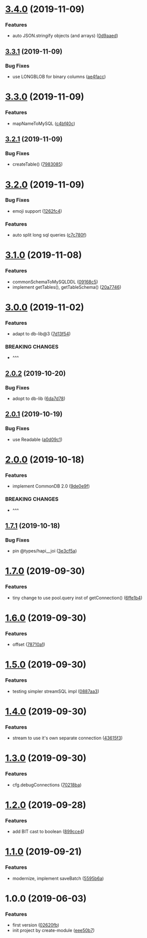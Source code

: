 # [3.4.0](https://github.com/NaturalCycles/mysql-lib/compare/v3.3.1...v3.4.0) (2019-11-09)


### Features

* auto JSON.stringify objects (and arrays) ([0d9aaed](https://github.com/NaturalCycles/mysql-lib/commit/0d9aaedf8f2920a51dacf13b6723eb98c61b34c3))

## [3.3.1](https://github.com/NaturalCycles/mysql-lib/compare/v3.3.0...v3.3.1) (2019-11-09)


### Bug Fixes

* use LONGBLOB for binary columns ([ae4facc](https://github.com/NaturalCycles/mysql-lib/commit/ae4facc76bc03b8aafa5141199a98bef530f6913))

# [3.3.0](https://github.com/NaturalCycles/mysql-lib/compare/v3.2.1...v3.3.0) (2019-11-09)


### Features

* mapNameToMySQL ([c4bf40c](https://github.com/NaturalCycles/mysql-lib/commit/c4bf40cd6aefaf78219a2588ec803cf74004bc07))

## [3.2.1](https://github.com/NaturalCycles/mysql-lib/compare/v3.2.0...v3.2.1) (2019-11-09)


### Bug Fixes

* createTable() ([7983085](https://github.com/NaturalCycles/mysql-lib/commit/7983085017562a4e4a8f7dd38eb41ae6b9fc30ed))

# [3.2.0](https://github.com/NaturalCycles/mysql-lib/compare/v3.1.0...v3.2.0) (2019-11-09)


### Bug Fixes

* emoji support ([1262fc4](https://github.com/NaturalCycles/mysql-lib/commit/1262fc4d9ad39c818833b5cfc31b3a65979cdea0))


### Features

* auto split long sql queries ([c7c780f](https://github.com/NaturalCycles/mysql-lib/commit/c7c780f295d7ded9f418509f3160a512ec54c7e7))

# [3.1.0](https://github.com/NaturalCycles/mysql-lib/compare/v3.0.0...v3.1.0) (2019-11-08)


### Features

* commonSchemaToMySQLDDL ([09168c5](https://github.com/NaturalCycles/mysql-lib/commit/09168c563cbb629ca47121a1aac6a125dd23c144))
* implement getTables(), getTableSchema() ([20a7746](https://github.com/NaturalCycles/mysql-lib/commit/20a7746c8c4c88dfca8365d1e8d2decce3f47efa))

# [3.0.0](https://github.com/NaturalCycles/mysql-lib/compare/v2.0.2...v3.0.0) (2019-11-02)


### Features

* adapt to db-lib@3 ([7d13f54](https://github.com/NaturalCycles/mysql-lib/commit/7d13f540c92dd59b014d1a502c1bff937fad567f))


### BREAKING CHANGES

* ^^^

## [2.0.2](https://github.com/NaturalCycles/mysql-lib/compare/v2.0.1...v2.0.2) (2019-10-20)


### Bug Fixes

* adopt to db-lib ([6da7d78](https://github.com/NaturalCycles/mysql-lib/commit/6da7d78))

## [2.0.1](https://github.com/NaturalCycles/mysql-lib/compare/v2.0.0...v2.0.1) (2019-10-19)


### Bug Fixes

* use Readable ([a0d09c1](https://github.com/NaturalCycles/mysql-lib/commit/a0d09c1))

# [2.0.0](https://github.com/NaturalCycles/mysql-lib/compare/v1.7.1...v2.0.0) (2019-10-18)


### Features

* implement CommonDB 2.0 ([9de0e9f](https://github.com/NaturalCycles/mysql-lib/commit/9de0e9f))


### BREAKING CHANGES

* ^^^

## [1.7.1](https://github.com/NaturalCycles/mysql-lib/compare/v1.7.0...v1.7.1) (2019-10-18)


### Bug Fixes

* pin @types/hapi__joi ([3e3cf5a](https://github.com/NaturalCycles/mysql-lib/commit/3e3cf5a))

# [1.7.0](https://github.com/NaturalCycles/mysql-lib/compare/v1.6.0...v1.7.0) (2019-09-30)


### Features

* tiny change to use pool.query inst of getConnection() ([6ffe1b4](https://github.com/NaturalCycles/mysql-lib/commit/6ffe1b4))

# [1.6.0](https://github.com/NaturalCycles/mysql-lib/compare/v1.5.0...v1.6.0) (2019-09-30)


### Features

* offset ([78710a1](https://github.com/NaturalCycles/mysql-lib/commit/78710a1))

# [1.5.0](https://github.com/NaturalCycles/mysql-lib/compare/v1.4.0...v1.5.0) (2019-09-30)


### Features

* testing simpler streamSQL impl ([0887aa3](https://github.com/NaturalCycles/mysql-lib/commit/0887aa3))

# [1.4.0](https://github.com/NaturalCycles/mysql-lib/compare/v1.3.0...v1.4.0) (2019-09-30)


### Features

* stream to use it's own separate connection ([43615f3](https://github.com/NaturalCycles/mysql-lib/commit/43615f3))

# [1.3.0](https://github.com/NaturalCycles/mysql-lib/compare/v1.2.0...v1.3.0) (2019-09-30)


### Features

* cfg.debugConnections ([70218ba](https://github.com/NaturalCycles/mysql-lib/commit/70218ba))

# [1.2.0](https://github.com/NaturalCycles/mysql-lib/compare/v1.1.0...v1.2.0) (2019-09-28)


### Features

* add BIT cast to boolean ([899cce4](https://github.com/NaturalCycles/mysql-lib/commit/899cce4))

# [1.1.0](https://github.com/NaturalCycles/mysql-lib/compare/v1.0.0...v1.1.0) (2019-09-21)


### Features

* modernize, implement saveBatch ([5595b6a](https://github.com/NaturalCycles/mysql-lib/commit/5595b6a))

# 1.0.0 (2019-06-03)


### Features

* first version ([02620fb](https://github.com/NaturalCycles/mysql-lib/commit/02620fb))
* init project by create-module ([eee50b7](https://github.com/NaturalCycles/mysql-lib/commit/eee50b7))
